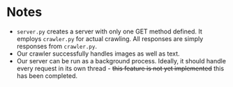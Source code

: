 # Notes

- `server.py` creates a server with only one GET method defined. It employs `crawler.py` for actual crawling. All responses are simply responses from `crawler.py`.
- Our crawler successfully handles images as well as text.
- Our server can be run as a background process. Ideally, it should handle every request in its own thread - ~~this feature is not yet implemented~~ this has been completed. 
